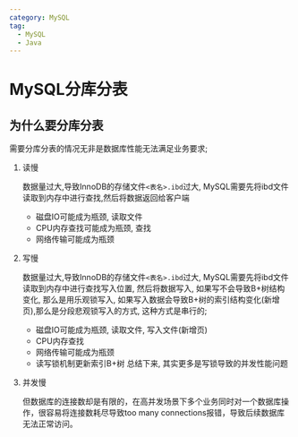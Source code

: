 ```yaml
---
category: MySQL
tag:
  - MySQL
  - Java
---
```


# MySQL分库分表

## 为什么要分库分表

需要分库分表的情况无非是数据库性能无法满足业务要求;

1. 读慢
    
   数据量过大,导致InnoDB的存储文件`<表名>.ibd`过大, MySQL需要先将ibd文件读取到内存中进行查找,然后将数据返回给客户端
   - 磁盘IO可能成为瓶颈, 读取文件
   - CPU内存查找可能成为瓶颈, 查找
   - 网络传输可能成为瓶颈

2. 写慢

   数据量过大,导致InnoDB的存储文件`<表名>.ibd`过大, MySQL需要先将ibd文件读取到内存中进行查找写入位置, 然后将数据写入, 如果写不会导致B+树结构变化, 那么是用乐观锁写入, 如果写入数据会导致B+树的索引结构变化(新增页),那么是分段悲观锁写入的方式, 这种方式是串行的;
   - 磁盘IO可能成为瓶颈, 读取文件, 写入文件(新增页)
   - CPU内存查找
   - 网络传输可能成为瓶颈
   - 读写锁机制更新索引B+树
   总结下来, 其实更多是写锁导致的并发性能问题

3. 并发慢

   但数据库的连接数却是有限的，在高并发场景下多个业务同时对一个数据库操作，很容易将连接数耗尽导致too many connections报错，导致后续数据库无法正常访问。

